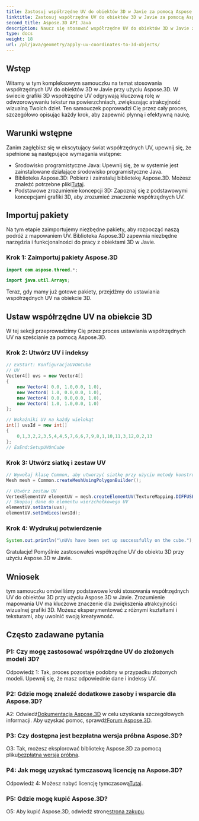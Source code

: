 ```yaml
---
title: Zastosuj współrzędne UV do obiektów 3D w Javie za pomocą Aspose.3D
linktitle: Zastosuj współrzędne UV do obiektów 3D w Javie za pomocą Aspose.3D
second_title: Aspose.3D API Java
description: Naucz się stosować współrzędne UV do obiektów 3D w Javie za pomocą Aspose.3D. Ulepsz swoją grafikę dzięki temu przewodnikowi krok po kroku.
type: docs
weight: 18
url: /pl/java/geometry/apply-uv-coordinates-to-3d-objects/
---
```

## Wstęp

Witamy w tym kompleksowym samouczku na temat stosowania współrzędnych UV do obiektów 3D w Javie przy użyciu Aspose.3D. W świecie grafiki 3D współrzędne UV odgrywają kluczową rolę w odwzorowywaniu tekstur na powierzchniach, zwiększając atrakcyjność wizualną Twoich dzieł. Ten samouczek poprowadzi Cię przez cały proces, szczegółowo opisując każdy krok, aby zapewnić płynną i efektywną naukę.

## Warunki wstępne

Zanim zagłębisz się w ekscytujący świat współrzędnych UV, upewnij się, że spełnione są następujące wymagania wstępne:

- Środowisko programistyczne Java: Upewnij się, że w systemie jest zainstalowane działające środowisko programistyczne Java.
-  Biblioteka Aspose.3D: Pobierz i zainstaluj bibliotekę Aspose.3D. Możesz znaleźć potrzebne pliki[Tutaj](https://releases.aspose.com/3d/java/).
- Podstawowe zrozumienie koncepcji 3D: Zapoznaj się z podstawowymi koncepcjami grafiki 3D, aby zrozumieć znaczenie współrzędnych UV.

## Importuj pakiety

Na tym etapie zaimportujemy niezbędne pakiety, aby rozpocząć naszą podróż z mapowaniem UV. Biblioteka Aspose.3D zapewnia niezbędne narzędzia i funkcjonalności do pracy z obiektami 3D w Javie.

### Krok 1: Zaimportuj pakiety Aspose.3D

```java
import com.aspose.threed.*;

import java.util.Arrays;
```

Teraz, gdy mamy już gotowe pakiety, przejdźmy do ustawiania współrzędnych UV na obiekcie 3D.

## Ustaw współrzędne UV na obiekcie 3D

W tej sekcji przeprowadzimy Cię przez proces ustawiania współrzędnych UV na sześcianie za pomocą Aspose.3D.

### Krok 2: Utwórz UV i indeksy

```java
// ExStart: KonfiguracjaUVOnCube
// UV
Vector4[] uvs = new Vector4[]
{
    new Vector4( 0.0, 1.0,0.0, 1.0),
    new Vector4( 1.0, 0.0,0.0, 1.0),
    new Vector4( 0.0, 0.0,0.0, 1.0),
    new Vector4( 1.0, 1.0,0.0, 1.0)
};

// Wskaźniki UV na każdy wielokąt
int[] uvsId = new int[]
{
    0,1,3,2,2,3,5,4,4,5,7,6,6,7,9,8,1,10,11,3,12,0,2,13
};
// ExEnd:SetupUVOnCube
```

### Krok 3: Utwórz siatkę i zestaw UV

```java
// Wywołaj klasę Common, aby utworzyć siatkę przy użyciu metody konstruktora wielokątów, aby ustawić instancję siatki
Mesh mesh = Common.createMeshUsingPolygonBuilder();

// Utwórz zestaw UV
VertexElementUV elementUV = mesh.createElementUV(TextureMapping.DIFFUSE, MappingMode.POLYGON_VERTEX, ReferenceMode.INDEX_TO_DIRECT);
// Skopiuj dane do elementu wierzchołkowego UV
elementUV.setData(uvs);
elementUV.setIndices(uvsId);
```

### Krok 4: Wydrukuj potwierdzenie

```java
System.out.println("\nUVs have been set up successfully on the cube.");
```

Gratulacje! Pomyślnie zastosowałeś współrzędne UV do obiektu 3D przy użyciu Aspose.3D w Javie.

## Wniosek

tym samouczku omówiliśmy podstawowe kroki stosowania współrzędnych UV do obiektów 3D przy użyciu Aspose.3D w Javie. Zrozumienie mapowania UV ma kluczowe znaczenie dla zwiększenia atrakcyjności wizualnej grafiki 3D. Możesz eksperymentować z różnymi kształtami i teksturami, aby uwolnić swoją kreatywność.

## Często zadawane pytania

### P1: Czy mogę zastosować współrzędne UV do złożonych modeli 3D?

Odpowiedź 1: Tak, proces pozostaje podobny w przypadku złożonych modeli. Upewnij się, że masz odpowiednie dane i indeksy UV.

### P2: Gdzie mogę znaleźć dodatkowe zasoby i wsparcie dla Aspose.3D?

 A2: Odwiedź[Dokumentacja Aspose.3D](https://reference.aspose.com/3d/java/) w celu uzyskania szczegółowych informacji. Aby uzyskać pomoc, sprawdź[Forum Aspose.3D](https://forum.aspose.com/c/3d/18).

### P3: Czy dostępna jest bezpłatna wersja próbna Aspose.3D?

 O3: Tak, możesz eksplorować bibliotekę Aspose.3D za pomocą pliku[bezpłatna wersja próbna](https://releases.aspose.com/).

### P4: Jak mogę uzyskać tymczasową licencję na Aspose.3D?

 Odpowiedź 4: Możesz nabyć licencję tymczasową[Tutaj](https://purchase.aspose.com/temporary-license/).

### P5: Gdzie mogę kupić Aspose.3D?

 O5: Aby kupić Aspose.3D, odwiedź stronę[strona zakupu](https://purchase.aspose.com/buy).
